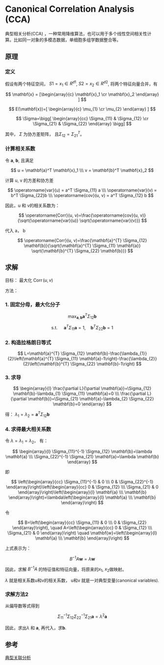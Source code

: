 # Canonical Correlation Analysis (CCA)


典型相关分析(CCA) ，一种常用降维算法，也可以用于多个线性空间相关性计算。比如同一对象的多模态数据，单细胞多组学数据整合等。

## 原理

### 定义
假设有两个特征空间， $S1 = x_1 \in R^{d1}$, $S2 = x_2 \in R^{d2}$, 将两个特征向量合并，有

$$
\mathbf{x} = [\begin{array}{c}
\mathbf{x}_1 \cr
\mathbf{x}_2
\end{array} ] 
$$

$$
E(\mathbf{x})=[ \begin{array}{c}
\mu_{1} \cr
\mu_{2}
\end{array} ]
$$

$$
\Sigma=\bigg[ \begin{array}{cc}
\Sigma_{11} & \Sigma_{12} \cr
\Sigma_{21} & \Sigma_{22}
\end{array} \bigg]
$$

其中， $\Sigma$ 为协方差矩阵， 且$\Sigma_{12} = \Sigma_{21}^T$。

### 计算相关系数

令 $\mathbf{a}$, $\mathbf{b}$, 且满足

$$
u = \mathbf{a}^T \mathbf{x}_1 \\\ 
v = \mathbf{b}^T \mathbf{x}_2
$$

计算 u, v 的方差和协方差

$$
\operatorname{var}(u) = a^T \Sigma_{11} a \\\ 
\operatorname{var}(v) = b^T \Sigma_{22}b  \\\ 
\operatorname{cov}(u, v) = a^T \Sigma_{12} b
$$

因此，u 和 v的相关系数为：

$$
\operatorname{Corr}(u, v)=\frac{\operatorname{cov}(u, v)}{\sqrt{\operatorname{var}(u)} \sqrt{\operatorname{var}(v)}}
$$

代入 a， b

$$
\operatorname{Corr}(u, v)=\frac{\mathbf{a}^{T} \Sigma_{12} \mathbf{b}}{\sqrt{\mathbf{a}^{T} \Sigma_{11} \mathbf{a}} \sqrt{\mathbf{b}^{T} \Sigma_{22} \mathbf{b}}}
$$


## 求解

目标： 最大化 $\operatorname{Corr}(u,v)$

方法：

### 1. 固定分母，最大化分子

$$
\max_{\mathbf{a}, \mathbf{b}} \mathbf{a}^{T} \Sigma_{12} \mathbf{b}
$$

$$
\text { s.t. } \quad \mathbf{a}^{T} \Sigma_{11} \mathbf{a}=1, \quad \mathbf{b}^{T} \Sigma_{22} \mathbf{b}=1
$$

### 2. 构造拉格朗日等式

$$
L=\mathbf{a}^{T} \Sigma_{12} \mathbf{b}-\frac{\lambda_{1}}{2}\left(\mathbf{a}^{T} \Sigma_{11} \mathbf{a}-1\right)-\frac{\lambda_{2}}{2}\left(\mathbf{b}^{T} \Sigma_{22} \mathbf{b}-1\right)
$$

### 3. 求导

$$
\begin{array}{l}
\frac{\partial L}{\partial \mathbf{a}}=\Sigma_{12} \mathbf{b}-\lambda_{1} \Sigma_{11} \mathbf{a}=0 \\\ 
\frac{\partial L}{\partial \mathbf{b}}=\Sigma_{21} \mathbf{a}-\lambda_{2} \Sigma_{22} \mathbf{b}=0
\end{array}
$$

得： $\lambda_{1}=\lambda_{2}=\mathbf{a}^{T} \Sigma_{12} \mathbf{b}$

### 4. 求得最大相关系数

令 $\lambda = \lambda_1 = \lambda_2$， 有：

$$
\begin{array}{l}
\Sigma_{11}^{-1} \Sigma_{12} \mathbf{b}=\lambda \mathbf{a} \\\ 
\Sigma_{22}^{-1} \Sigma_{21} \mathbf{a}=\lambda \mathbf{b}
\end{array}
$$

即

$$
\left(\begin{array}{cc}
\Sigma_{11}^{-1} & 0 \\\ 
0 & \Sigma_{22}^{-1}
\end{array}\right)\left(\begin{array}{cc}
0 & \Sigma_{12} \\\ 
\Sigma_{21} & 0
\end{array}\right)\left(\begin{array}{l}
\mathbf{a} \\\ 
\mathbf{b}
\end{array}\right)=\lambda\left(\begin{array}{l}
\mathbf{a} \\\ 
\mathbf{b}
\end{array}\right)
$$

令

$$
B=\left(\begin{array}{cc}
\Sigma_{11} & 0 \\\ 
0 & \Sigma_{22}
\end{array}\right), \quad A=\left(\begin{array}{cc}
0 & \Sigma_{12} \\\ 
\Sigma_{21} & 0
\end{array}\right) \quad \mathbf{w}=\left(\begin{array}{l}
\mathbf{a} \\\ 
\mathbf{b}
\end{array}\right)
$$

上式表示为：

$$B^{-1}A\mathbf{w} = \lambda \mathbf{w}$$

因此，求解 $B^{-1}A$ 的特征值和特征向量，将原来的$x_1$, $x_2$做映射。

$\lambda$ 就是相关系数u和v的相关系数， u和v 就是一对典型变量(canonical variables).

### 求解方法2
从偏导数等式得到

$$
\Sigma_{11}^{-1} \Sigma_{12} \Sigma_{22}^{-1} \Sigma_{21} \mathbf{a}=\lambda^{2} \mathbf{a}
$$

因此，求出$\lambda$ 和 $\mathbf{a}$, 再代入，求$\mathbf{b}$.


## 参考

[典型关联分析](https://www.cnblogs.com/jerrylead/archive/2011/06/20/2085491.html)
